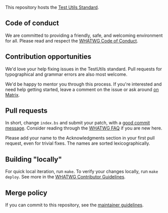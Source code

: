 This repository hosts the [Test Utils Standard](https://testutils.spec.whatwg.org/).

## Code of conduct

We are committed to providing a friendly, safe, and welcoming environment for all. Please read and
respect the [WHATWG Code of Conduct](https://whatwg.org/code-of-conduct).

## Contribution opportunities

We'd love your help fixing issues in the TestUtils standard. Pull requests for typographical and
grammar errors are also most welcome.

We'd be happy to mentor you through this process. If you're interested and need help getting
started, leave a comment on the issue or ask around 
[on Matrix](https://matrix.to/#/#whatwg:matrix.org).

## Pull requests

In short, change `index.bs` and submit your patch, with a
[good commit message](https://github.com/whatwg/meta/blob/main/COMMITTING.md). Consider
reading through the [WHATWG FAQ](https://whatwg.org/faq) if you are new here.

Please add your name to the Acknowledgments section in your first pull request, even for trivial
fixes. The names are sorted lexicographically.

## Building "locally"

For quick local iteration, run `make`. To verify your changes locally, run `make deploy`. See more
in the
[WHATWG Contributor Guidelines](https://github.com/whatwg/meta/blob/main/CONTRIBUTING.md#building).

## Merge policy

If you can commit to this repository, see the
[maintainer guidelines](https://github.com/whatwg/meta/blob/main/MAINTAINERS.md).
